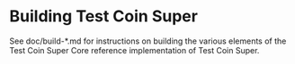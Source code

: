 Building Test Coin Super
================

See doc/build-*.md for instructions on building the various
elements of the Test Coin Super Core reference implementation of Test Coin Super.
